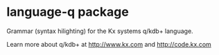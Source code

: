# language-q package

Grammar (syntax hilighting) for the Kx systems q/kdb+ language.

Learn more about q/kdb+ at http://www.kx.com and http://code.kx.com
